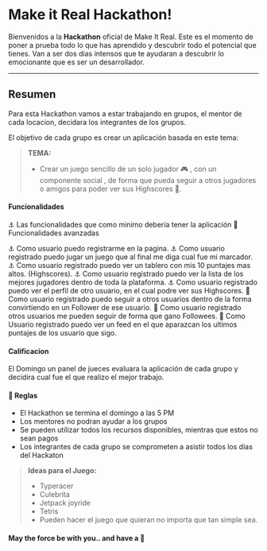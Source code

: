 Make it Real Hackathon!
===================


Bienvenidos a la **Hackathon** oficial de Make It Real.
Este es el momento de poner a prueba todo lo que has aprendido y descubrir todo el potencial que tienes.  Van a ser dos dias intensos que te ayudaran a descubrir lo emocionante que es ser un desarrollador. 

----------


Resumen
-------------

Para esta Hackathon vamos a estar trabajando en grupos, el mentor de cada locacion, decidara los integrantes de los grupos.  

El objetivo de cada grupo es crear un aplicación  basada en este tema: 

> **TEMA:**
> - Crear un juego sencillo de un solo jugador :video_game: , con un componente social , de forma que pueda seguir a otros jugadores o amigos para poder ver sus Highscores :couple:.    


#### <i class="icon-file"></i> Funcionalidades

:anchor:  Las funcionalidades que como minimo debería tener la aplicación
:rocket: Funcionalidades avanzadas 

 :anchor: Como usuario puedo registrarme en la pagina. 
 :anchor: Como usuario registrado puedo jugar un juego que al final me diga cual fue mi marcador. 
 :anchor: Como usuario registrado puedo ver un tablero con mis 10 puntajes mas altos. (Highscores). 
 :anchor: Como usuario registrado puedo ver la lista de los mejores jugadores dentro de toda la plataforma.
 :anchor: Como usuario registrado puedo ver el perfil de otro usuario, en el cual podre ver sus Highscores. 
 :rocket: Como usuario registrado puedo seguir a otros usuarios dentro de la forma convirtiendo en un Follower de ese usuario. 
 :rocket: Como usuario registrado otros usuarios me pueden seguir de forma que gano Followees. 
 :rocket: Como Usuario registrado puedo ver un feed en el que aparazcan los ultimos puntajes de los usuario que sigo. 


#### <i class="icon-pencil"></i> Calificacion

El Domingo un panel de jueces evaluara la aplicación de cada grupo y decidira cual fue el que realizo el mejor trabajo. 

#### :hammer: Reglas

 - El Hackathon se termina el domingo a las 5 PM
 - Los mentores no podran ayudar a los grupos
 - Se pueden utilizar todos los recursos disponibles, mientras que estos no sean pagos
 - Los integrantes de cada grupo se comprometen a asistir todos los dias del Hackaton

> **Ideas para el Juego:**
> - Typeracer
> - Culebrita
> - Jetpack joyride
> - Tetris
> - Pueden hacer el juego que quieran no importa que tan simple sea.


####  May the force be with you.. and have a :cookie:
